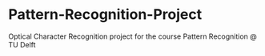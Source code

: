 Pattern-Recognition-Project
===========================

Optical Character Recognition project for the course Pattern Recognition @ TU Delft
